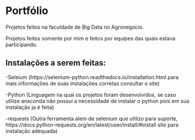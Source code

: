# Portfólio

Projetos feitos na faculdade de Big Data no Agronegocio.

Projetos feitos somente por mim e feitos por equipes das quais estava participando.

## Instalações a serem feitas:
<p>  -Seleium (https://selenium-python.readthedocs.io/installation.html para mais informações de suas instalações corretas consultar o site)
<p>  -Python (Linguagem na qual os projetos foram desenvolvidos, se caso utilize anaconda não possui a necessidade de instalar o python pois em sua instalação ja é feita)
<p>  -requests (Outra ferramenta alem de selenium que utilizo para suporte, https://docs.python-requests.org/en/latest/user/install/#install site para instalação adequada)
  
